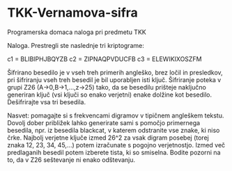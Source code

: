 # TKK-Vernamova-sifra
Programerska domaca naloga pri predmetu TKK

Naloga. Prestregli ste naslednje tri kriptograme:

c1 = BLIBIPHJBQYZB 
c2 = ZIPNAQPVDUCFB 
c3 = ELEWIKIXOSZFM 

Šifrirano besedilo je v vseh treh primerih angleško, brez ločil in presledkov, pri šifriranju vseh treh besedil je bil uporabljen isti ključ. Šifriranje poteka v grupi Z26 (A->0,B->1,...,z->25) tako, da se besedilu prišteje naključno generiran ključ (vsi ključi so enako verjetni) enake dolžine kot besedilo. Dešifrirajte vsa tri besedila. 

Nasvet: pomagajte si s frekvencami digramov v tipičnem angleškem tekstu. Dovolj dober približek lahko generirate sami s pomočjo primernega besedila, npr. iz besedila blackcat, v katerem odstranite vse znake, ki niso črke. Najbolj verjetne ključe izmed 26^2 za vsak digram posebej (torej znaka 12, 23, 34, 45,...) potem izračunate s pogojno verjetnostjo. Izmed več predlaganih besedil potem izberete tista, ki so smiselna. Bodite pozorni na to, da v Z26 seštevanje ni enako odštevanju.
